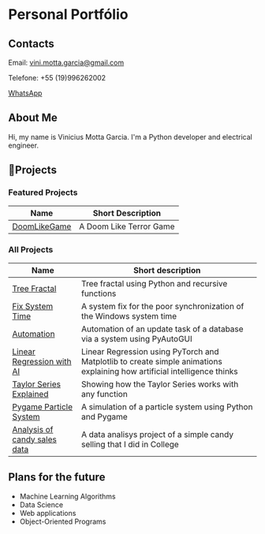 # **Personal Portfólio**

## Contacts
Email: vini.motta.garcia@gmail.com 

Telefone: +55 (19)996262002

[WhatsApp](https://wa.me/5519996262002)
## About Me
Hi, my name is Vinicius Motta Garcia. I'm a Python developer and electrical engineer.

## 🌟Projects


### Featured Projects

| Name                                                                              | Short Description       |
|-----------------------------------------------------------------------------------|-------------------------|
| [DoomLikeGame](./Projetos/DoomLikeGame/README.md)                                 | A Doom Like Terror Game |


### All Projects

| Name       | Short description  |
|------------------|-----------------|
| [Tree Fractal](./Projetos/Turtle/FractalTree.py)                 | Tree fractal using Python and recursive functions       |
| [Fix System Time ](./Projetos/Alterar_Data_do_sistema/Sys_Time_Fix.md) | A system fix for the poor synchronization of the Windows system time |
| [Automation](./Projetos/Automation/README.md)| Automation of an update task of a database via a system using PyAutoGUI                                       |
| [Linear Regression with AI](./Projetos/Matplotlib/Linear_Regression_With_AI/Linear_Regression.mp4)                                                            | Linear Regression using PyTorch and Matplotlib to create simple animations explaining how artificial intelligence thinks                                    |
| [Taylor Series Explained](./Projetos/Matplotlib/Taylor_Series_Explained/traveling_wave.mp4)                                                                  | Showing how the Taylor Series works with any function                                       |
| [Pygame Particle System](./Projetos/Particle_System_Pygame/Main.py)                                                                   | A simulation of a particle system using Python and Pygame                        |
| [Analysis of candy sales data](./Projetos/Minor%20Problems/Candy_sell_data_analysis/Analisys.ipynb)       | A data analisys project of a simple candy selling that I did in College  |



## Plans for the future

- Machine Learning Algorithms
- Data Science
- Web applications
- Object-Oriented Programs



